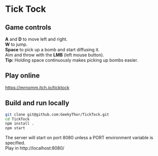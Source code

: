# Tick Tock

## Game controls
**A** and **D** to move left and right.  
**W** to jump.  
**Space** to pick up a bomb and start diffusing it.  
Aim and throw with the **LMB** (left mouse button).  
**Tip:** Holding space continuously makes picking up bombs easier.

## Play online
https://mrnomm.itch.io/ticktock

## Build and run locally
```sh
git clone git@github.com:GeekyThor/TickTock.git
cd TickTock
npm install .
npm start
```
The server will start on port 8080 unless a PORT environment variable is specified.  
Play in http://localhost:8080/
